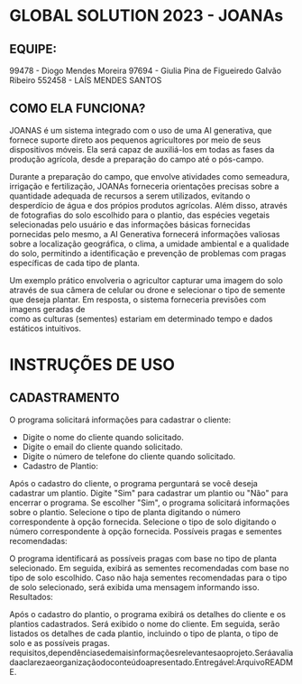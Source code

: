 # GLOBAL SOLUTION 2023 - JOANAs

## EQUIPE:
99478 - Diogo Mendes Moreira 
97694 - Giulia Pina de Figueiredo Galvão Ribeiro 
552458 - LAÍS MENDES SANTOS 

## COMO ELA FUNCIONA?

JOANAS é um sistema integrado com o uso de uma AI generativa, que fornece suporte direto aos pequenos agricultores por meio de seus dispositivos móveis. Ela será capaz de auxiliá-los em todas as fases da produção agrícola, desde a preparação do campo até o pós-campo. 

Durante a preparação do campo, que envolve atividades como semeadura, irrigação e fertilização, JOANAs forneceria orientações precisas sobre a quantidade adequada de recursos a serem utilizados, evitando o desperdício de água e dos própios produtos agrícolas. Além disso, através de fotografias do solo escolhido para o plantio, das espécies vegetais selecionadas pelo usuário e das informações básicas fornecidas pornecidas pelo mesmo, a AI Generativa fornecerá informações valiosas sobre a localização geográfica, o clima, a umidade ambiental e a qualidade do solo, permitindo a identificação e prevenção de problemas com pragas específicas de cada tipo de planta.

Um exemplo prático envolveria o agricultor capturar uma imagem do solo através de sua câmera de celular ou drone e selecionar o tipo de semente que deseja plantar. Em resposta, o sistema forneceria previsões com imagens geradas de <br> como as culturas (sementes) estariam em determinado tempo e dados estáticos intuitivos.

# INSTRUÇÕES DE USO

## CADASTRAMENTO

O programa solicitará informações para cadastrar o cliente:
- Digite o nome do cliente quando solicitado.
- Digite o email do cliente quando solicitado.
- Digite o número de telefone do cliente quando solicitado.
- Cadastro de Plantio:

Após o cadastro do cliente, o programa perguntará se você deseja cadastrar um plantio.
Digite "Sim" para cadastrar um plantio ou "Não" para encerrar o programa.
Se escolher "Sim", o programa solicitará informações sobre o plantio.
Selecione o tipo de planta digitando o número correspondente à opção fornecida.
Selecione o tipo de solo digitando o número correspondente à opção fornecida.
Possíveis pragas e sementes recomendadas:

O programa identificará as possíveis pragas com base no tipo de planta selecionado.
Em seguida, exibirá as sementes recomendadas com base no tipo de solo escolhido.
Caso não haja sementes recomendadas para o tipo de solo selecionado, será exibida uma mensagem informando isso.
Resultados:

Após o cadastro do plantio, o programa exibirá os detalhes do cliente e os plantios cadastrados.
Será exibido o nome do cliente.
Em seguida, serão listados os detalhes de cada plantio, incluindo o tipo de planta, o tipo de solo e as possíveis pragas.
requisitos,dependênciasedemaisinformaçõesrelevantesaoprojeto.Seráavaliadaaclarezaeorganizaçãodoconteúdoapresentado.Entregável:ArquivoREADME.
